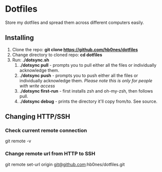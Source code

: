 # Dotfiles
Store my dotfiles and spread them across different computers easily.

## Installing
1. Clone the repo: **git clone https://github.com/hb0nes/dotfiles**
2. Change directory to cloned repo: **cd dotfiles**
3. Run: **./dotsync.sh**
    1. **./dotsync pull** - prompts you to pull either all the files or individually acknowledge them.
    2. **./dotsync push** - prompts you to push either all the files or individually acknowledge them. *Please note this is only for people with write access*
    3. **./dotsync first-run** - first installs zsh and oh-my-zsh, then follows pull. 
    4. **./dotsync debug** - prints the directory it'll copy from/to. See source.

## Changing HTTP/SSH
### Check current remote connection
git remote -v
### Change remote url from HTTP to SSH
git remote set-url origin git@github.com:hb0nes/dotfiles.git

